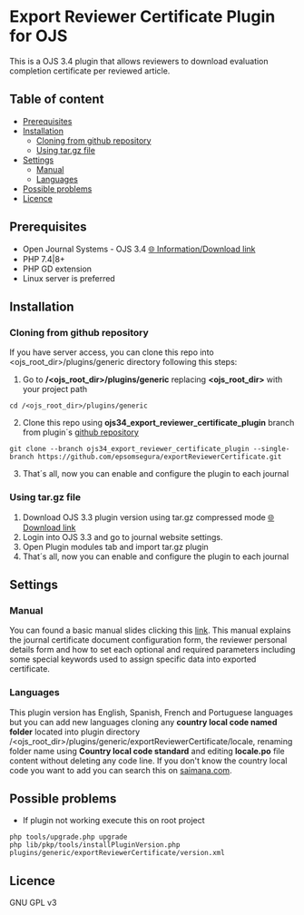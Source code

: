 # Export Reviewer Certificate Plugin for OJS

This is a OJS 3.4 plugin that allows reviewers to download evaluation completion certificate per reviewed article.

## Table of content
- [Prerequisites](#prerequisites)
- [Installation](#installation)
    - [Cloning from github repository](#cloning-from-github-repository)
    - [Using tar.gz file](#using-tar.gz-file)
- [Settings](#settings)
    - [Manual](#manual)
    - [Languages](#languages)
- [Possible problems](#possible-problems)
- [Licence](#licence)

## Prerequisites

- Open Journal Systems - OJS 3.4 [🌐 Information/Download link](https://pkp.sfu.ca/software/ojs/download/archive/) 
- PHP 7.4|8+ 
- PHP GD extension 
- Linux server is preferred


## Installation

### Cloning from github repository
If you have server access, you can clone this repo into <ojs_root_dir>/plugins/generic directory following this steps:

1. Go to **/<ojs_root_dir>/plugins/generic** replacing **<ojs_root_dir>** with your project path
```
cd /<ojs_root_dir>/plugins/generic
```
2. Clone this repo using **ojs34_export_reviewer_certificate_plugin** branch from plugin´s [github repository](https://github.com/epsomsegura/exportReviewerCertificate)
```
git clone --branch ojs34_export_reviewer_certificate_plugin --single-branch https://github.com/epsomsegura/exportReviewerCertificate.git
```
3. That´s all, now you can enable and configure the plugin to each journal

### Using tar.gz file
1. Download OJS 3.3 plugin version using tar.gz compressed mode [🌐 Download link](https://github.com/epsomsegura/exportReviewerCertificate/archive/refs/tags/V1.1.0.tar.gz)
2. Login into OJS 3.3 and go to journal website settings.
3. Open Plugin modules tab and import tar.gz plugin
4. That´s all, now you can enable and configure the plugin to each journal

## Settings

### Manual
You can found a basic manual slides clicking this [link](https://docs.google.com/presentation/d/1JYImDqrfUTHMzBFLoflQOABSx70c8nt4nFZBR9lBKzI/edit?usp=sharing). This manual explains the journal certificate document configuration form, the reviewer personal details form and how to set each optional and required parameters including some special keywords used to assign specific data into exported certificate.

### Languages
This plugin version has English, Spanish, French and Portuguese languages but you can add new languages cloning any **country local code named folder** located into plugin directory /<ojs_root_dir>/plugins/generic/exportReviewerCertificate/locale, renaming folder name using **Country local code standard** and editing **locale.po** file content without deleting any code line. If you don't know the country local code you want to add you can search this on [saimana.com](https://saimana.com/list-of-country-locale-code/).


## Possible problems

- If plugin not working execute this on root project

```
php tools/upgrade.php upgrade
php lib/pkp/tools/installPluginVersion.php plugins/generic/exportReviewerCertificate/version.xml
```

## Licence

GNU GPL v3
